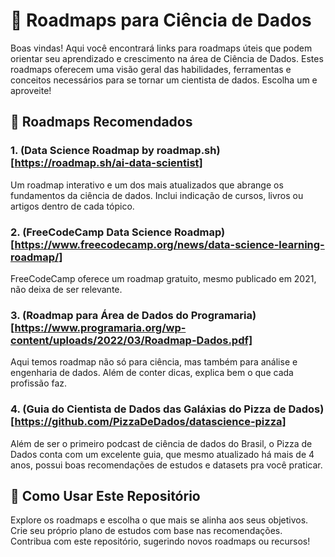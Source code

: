 # 🌟 Roadmaps para Ciência de Dados
Boas vindas! Aqui você encontrará links para roadmaps úteis que podem orientar seu aprendizado e crescimento na área de Ciência de Dados. Estes roadmaps oferecem uma visão geral das habilidades, ferramentas e conceitos necessários para se tornar um cientista de dados. Escolha um e aproveite!

## 🧭 Roadmaps Recomendados
### 1. (Data Science Roadmap by roadmap.sh)[https://roadmap.sh/ai-data-scientist]
Um roadmap interativo e um dos mais atualizados que abrange os fundamentos da ciência de dados. Inclui indicação de cursos, livros ou artigos dentro de cada tópico.


### 2. (FreeCodeCamp Data Science Roadmap)[https://www.freecodecamp.org/news/data-science-learning-roadmap/]
FreeCodeCamp oferece um roadmap gratuito, mesmo publicado em 2021, não deixa de ser relevante.


### 3. (Roadmap para Área de Dados do Programaria)[https://www.programaria.org/wp-content/uploads/2022/03/Roadmap-Dados.pdf]
Aqui temos roadmap não só para ciência, mas também para análise e engenharia de dados. Além de conter dicas, explica bem o que cada profissão faz.


### 4. (Guia do Cientista de Dados das Galáxias do Pizza de Dados)[https://github.com/PizzaDeDados/datascience-pizza]
Além de ser o primeiro podcast de ciência de dados do Brasil, o Pizza de Dados conta com um excelente guia, que mesmo atualizado há mais de 4 anos, possui boas recomendações de estudos e datasets pra você praticar.


## 📌 Como Usar Este Repositório
Explore os roadmaps e escolha o que mais se alinha aos seus objetivos.
Crie seu próprio plano de estudos com base nas recomendações.
Contribua com este repositório, sugerindo novos roadmaps ou recursos!